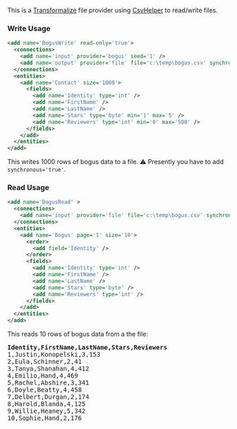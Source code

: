 ﻿This is a [Transformalize](https://github.com/dalenewman/Transformalize) file provider 
using [CsvHelper](https://joshclose.github.io/CsvHelper/) to read/write files.

### Write Usage

```xml
<add name='BogusWrite' read-only='true'>
  <connections>
    <add name='input' provider='bogus' seed='1' />
    <add name='output' provider='file' file='c:\temp\bogus.csv' synchronous='true' />
  </connections>
  <entities>
    <add name='Contact' size='1000'>
      <fields>
        <add name='Identity' type='int' />
        <add name='FirstName' />
        <add name='LastName' />
        <add name='Stars' type='byte' min='1' max='5' />
        <add name='Reviewers' type='int' min='0' max='500' />
      </fields>
    </add>
  </entities>
</add>
```

This writes 1000 rows of bogus data to a file. ⚠️ Presently you have to add `synchronous='true'`.

### Read Usage

```xml
<add name='BogusRead' >
  <connections>
    <add name='input' provider='file' file='c:\temp\bogus.csv' synchronous='true' />
  </connections>
  <entities>
    <add name='Bogus' page='1' size='10'>
      <order>
        <add field='Identity' />
      </order>
      <fields>
        <add name='Identity' type='int' />
        <add name='FirstName' />
        <add name='LastName' />
        <add name='Stars' type='byte' />
        <add name='Reviewers' type='int' />
      </fields>
    </add>
  </entities>
</add>
```

This reads 10 rows of bogus data from a the file:

<pre>
<strong>Identity,FirstName,LastName,Stars,Reviewers</strong>
1,Justin,Konopelski,3,153
2,Eula,Schinner,2,41
3,Tanya,Shanahan,4,412
4,Emilio,Hand,4,469
5,Rachel,Abshire,3,341
6,Doyle,Beatty,4,458
7,Delbert,Durgan,2,174
8,Harold,Blanda,4,125
9,Willie,Heaney,5,342
10,Sophie,Hand,2,176</pre>